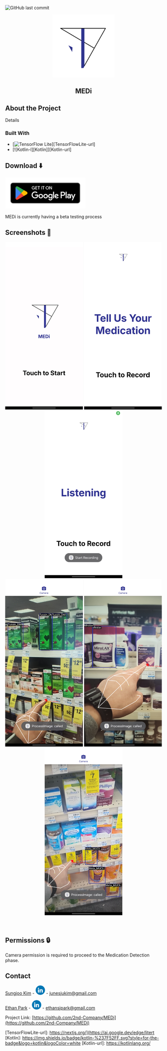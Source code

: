 ![GitHub last commit](https://img.shields.io/github/last-commit/stratumauth/app?style=flat)


<div align="center">
  <img src="./doc/Icon/logo.jpeg" alt="MEDi Logo" width="200">
</div>
<div align="center">
  <h2>MEDi</h2>
</div>

## About the Project
Details

### Built With
* [![TensorFlow Lite][TensorFlow]][TensorFlowLite-url]
* [![Kotlin-l][Kotlin]][Kotlin-url]

## Download ⬇️
[<img alt="Get it on Google Play" height="100" src="./doc/googleplay.png">]([https://play.google.com/store/apps/details?id=com.stratumauth.app](https://play.google.com/apps/testing/com.MedI))

MEDi is currently having a beta testing process


## Screenshots 📱

<div align="center">
  <img src="./doc/Photo/Screenshot1.jpeg" alt="Screenshot 1" width="250">
  <img src="./doc/Photo/Screenshot2.jpeg" alt="Screenshot 2" width="250">
  <img src="./doc/Photo/Screenshot3.jpeg" alt="Screenshot 3" width="250">
</div>
<div align="center">
  <img src="./doc/Photo/Screenshot4.jpeg" alt="Screenshot 4" width="250">
  <img src="./doc/Photo/Screenshot5.jpeg" alt="Screenshot 5" width="250">
  <img src="./doc/Photo/Screenshot6.jpeg" alt="Screenshot 6" width="250">
</div>
<br/><br/>

<!-- PERMISSIONS -->
## Permissions 🔒

Camera permission is required to proceed to the Medication Detection phase.


<!-- CONTACT -->
## Contact

[Sungjoo Kim](https://github.com/junesjukim) - [<img src="./doc/Icon/Linkedin.png" alt="LinkedIn" width="30">](https://www.linkedin.com/in/sungjoo-kim-june777) - junesjukim@gmail.com

[Ethan Park](https://github.com/ethansjpark) - [<img src="./doc/Icon/Linkedin.png" alt="LinkedIn" width="30">](https://www.linkedin.com/in/esjp/) - ethansjpark@gmail.com

Project Link: [https://github.com/2nd-Company/MEDi](https://github.com/2nd-Company/MEDi)

<!-- MARKDOWN LINKS & IMAGES -->
<!-- https://www.markdownguide.org/basic-syntax/#reference-style-links -->
[linkedin-shield]: ./doc/Icon/Linkedin.png
[github-surl]: https://github.com/junesjukim
[github-eurl]: https://github.com/ethansjpark
[linkedin-surl]: https://www.linkedin.com/in/sungjoo-kim-june777
[linkedin-eurl]: https://www.linkedin.com/in/esjp/
[TensorFlow]: https://img.shields.io/badge/TensorFlow-%23FF6F00.svg?style=for-the-badge&logo=TensorFlow&logoColor=white
[TensorFlowLite-url]: https://nextjs.org/](https://ai.google.dev/edge/litert
[Kotlin]: https://img.shields.io/badge/kotlin-%237F52FF.svg?style=for-the-badge&logo=kotlin&logoColor=white
[Kotlin-url]: https://kotlinlang.org/
